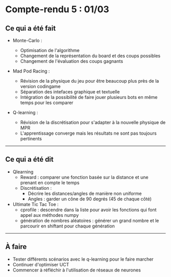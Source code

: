 # Compte-rendu 5 : 01/03

## Ce qui a été fait

- Monte-Carlo :
    - Optimisation de l'algorithme
    - Changement de la représentation du board et des coups possibles
    - Changement de l'évaluation des coups gagnants

- Mad Pod Racing :
  - Révision de la physique du jeu pour être beaucoup plus près de la version codingame
  - Séparation des intefaces graphique et textuelle
  - Intégration de la possibilité de faire jouer plusieurs bots en même temps pour les comparer

- Q-learning :
  - Révision de la discrétisation pour s'adapter à la nouvelle physique de MPR
  - L'apprentissage converge mais les résultats ne sont pas toujours pertinents


---

## Ce qui a été dit

- Qlearning
  - Reward : comparer une fonction basée sur la distance et une prenant en compte le temps
  - Discrétisation :
    - Décrire les distances/angles de manière non uniforme
    - Angles : garder un cône de 90 degrés (45 de chaque côté)
- Ultimate Tic Tac Toe :
  - cprofile : descendre dans la liste pour avoir les fonctions qui font appel aux méthodes numpy
  - génération de nombres aléatoires : générer un grand nombre et le parcourir en shiftant pour chaque génération

---

## À faire

- Tester différents scénarios avec le q-learning pour le faire marcher
- Continuer d'optimiser UCT
- Commencer à réfléchir à l'utilisation de réseaux de neurones

